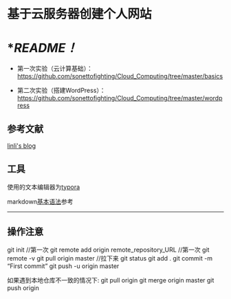 
# **基于云服务器创建个人网站**

# **README！*

- 第一次实验（云计算基础）：https://github.com/sonettofighting/Cloud_Computing/tree/master/basics

- 第二次实验（搭建WordPress）：https://github.com/sonettofighting/Cloud_Computing/tree/master/wordpress
## 参考文献

[linli's blog](https://blog.csdn.net/llfjfz/article/details/99747385)

## 工具

使用的文本编辑器为[typora](https://www.typora.io/#windows)

markdown[基本语法](https://www.jianshu.com/p/191d1e21f7ed)参考

-----------------------

## 操作注意

git init //第一次
git remote add origin remote_repository_URL //第一次
git remote -v
git pull origin master //拉下来
git status
git add .
git commit -m “First commit”
git push -u origin master

如果遇到本地仓库不一致的情况下:
git pull origin 
git merge origin master
git push origin 
